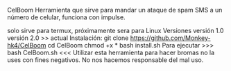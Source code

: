 CelBoom
Herramienta que sirve para mandar un ataque de spam SMS a un número de celular, funciona con impulse.

solo sirve para termux, próximamente sera para Linux
Versiones
versión 1.0
versión 2.0 >> actual
Instalación:
git clone https://github.com/Monkey-hk4/CelBoom
cd CelBoom
chmod +x *
bash install.sh
Para ejecutar >>> bash CelBoom.sh <<<
Utilizar esta herramienta para hacer bromas no la uses con fines negativos. No nos hacemos responsable del mal uso.
